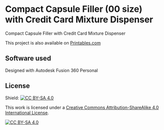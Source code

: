# Compact Capsule Filler (00 size) with Credit Card Mixture Dispenser

Compact Capsule Filler with Credit Card Mixture Dispenser

This project is also available on [Printables.com](https://www.printables.com/model/630873-compact-capsule-filler-00-size-with-credit-card-mi)



## Software used

Designed with Autodesk Fusion 360 Personal

## License

Shield: [![CC BY-SA 4.0][cc-by-sa-shield]][cc-by-sa]

This work is licensed under a
[Creative Commons Attribution-ShareAlike 4.0 International License][cc-by-sa].

[![CC BY-SA 4.0][cc-by-sa-image]][cc-by-sa]

[cc-by-sa]: http://creativecommons.org/licenses/by-sa/4.0/
[cc-by-sa-image]: https://licensebuttons.net/l/by-sa/4.0/88x31.png
[cc-by-sa-shield]: https://img.shields.io/badge/License-CC%20BY--SA%204.0-lightgrey.svg
